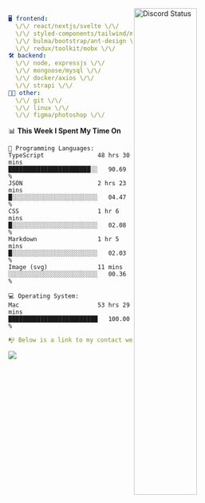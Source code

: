 
<a href="https://discord.com/users/279302975371870218" target="_blank">
    <img width="50%" align="right" alt="Discord Status" src="https://lanyard.cnrad.dev/api/279302975371870218?bg=161B22&borderRadius=5px%205px%200%200&hideTimestamp=true&idleMessage=Just%20chillin%27%20at%20the%20moment&animated=true">
</a>

```yaml
🖥️ frontend: 
  \/\/ react/nextjs/svelte \/\/
  \/\/ styled-components/tailwind/mui/
  \/\/ bulma/bootstrap/ant-design \/\/
  \/\/ redux/toolkit/mobx \/\/
🛠 backend: 
  \/\/ node, expressjs \/\/
  \/\/ mongoose/mysql \/\/
  \/\/ docker/axios \/\/
  \/\/ strapi \/\/
👨‍💻 other: 
  \/\/ git \/\/ 
  \/\/ linux \/\/
  \/\/ figma/photoshop \/\/
```
<!--START_SECTION:waka-->
📊 **This Week I Spent My Time On** 

```text
💬 Programming Languages: 
TypeScript               48 hrs 30 mins      ███████████████████████░░   90.69 % 
JSON                     2 hrs 23 mins       █░░░░░░░░░░░░░░░░░░░░░░░░   04.47 % 
CSS                      1 hr 6 mins         █░░░░░░░░░░░░░░░░░░░░░░░░   02.08 % 
Markdown                 1 hr 5 mins         █░░░░░░░░░░░░░░░░░░░░░░░░   02.03 % 
Image (svg)              11 mins             ░░░░░░░░░░░░░░░░░░░░░░░░░   00.36 % 

💻 Operating System: 
Mac                      53 hrs 29 mins      █████████████████████████   100.00 % 
```


<!--END_SECTION:waka-->
```yaml
📭 Below is a link to my contact website 
```
<a href="https://mxns.xyz" target="_black"> <img src="https://img.shields.io/badge/website-161B22?style=for-the-badge&logo=About.me&logoColor=white"></img> <a/>
